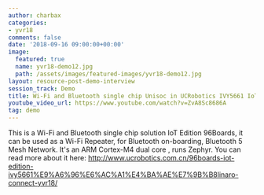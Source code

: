 ```yaml
---
author: charbax
categories:
- yvr18
comments: false
date: '2018-09-16 09:00:00+00:00'
image:
  featured: true
  name: yvr18-demo12.jpg
  path: /assets/images/featured-images/yvr18-demo12.jpg
layout: resource-post-demo-interview
session_track: Demo
title: Wi-Fi and Bluetooth single chip Unisoc in UCRobotics IVY5661 IoT Edition 96Boards development board
youtube_video_url: https://www.youtube.com/watch?v=ZvA8Sc8686A
tag: demo
---
```

This is a Wi-Fi and Bluetooth single chip solution IoT Edition 96Boards, it can be used as a Wi-Fi Repeater, for Bluetooth on-boarding, Bluetooth 5 Mesh Network. It's an ARM Cortex-M4 dual core , runs Zephyr.  You can read more about it here: http://www.ucrobotics.com.cn/96boards-iot-edition-ivy5661%E9%A6%96%E6%AC%A1%E4%BA%AE%E7%9B%B8linaro-connect-yvr18/
